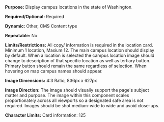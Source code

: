 **Purpose:** Display campus locations in the state of Washington.

**Required/Optional:** Required

**Dynamic:** Other, CMS Content type 

**Repeatable:** No

**Limits/Restrictions:** All copy/ information is required in the location card. Minimum 1 location, Maxium 12. The main campus location should display by default. When a location is selected the campus location image should change to description of that specific location as well as tertiary button. Primary button should remain the same regardless of selection. When hovering on map campus names should appear. 

**Image Dimensions:** 4:3 Ratio, 836px x 627px

**Image Direction:** The image should visually support the page's subject matter and purpose. The image within this component scales proportionately across all viewports so a designated safe area is not required. Images should be shot medium-wide to wide and avoid close-ups.

**Character Limits:** Card information: 125